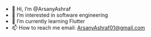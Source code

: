 - 👋 Hi, I’m @ArsanyAshraf
- 👀 I’m interested in software engineering 
- 🌱 I’m currently learning Flutter
- 📫 How to reach me email: ArsanyAshraf01@gmail.com

<!---
ArsanyAshraf/ArsanyAshraf is a ✨ special ✨ repository because its `README.md` (this file) appears on your GitHub profile.
You can click the Preview link to take a look at your changes.
--->
